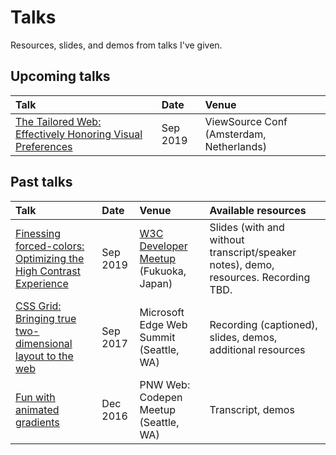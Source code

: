 # Talks

Resources, slides, and demos from talks I've given.

## Upcoming talks

| Talk              | Date  | Venue           |
| :---------------- | :-----| :---------------|
| [The Tailored Web: Effectively Honoring Visual Preferences](https://2019.viewsourceconf.org/#schedule) | Sep 2019 | ViewSource Conf (Amsterdam, Netherlands) |

## Past talks

| Talk              | Date  | Venue           | Available resources |
| :---------------- | :-----| :---------------| :------------------ |
| [Finessing forced-colors: Optimizing the High Contrast Experience](2019/tpac-hc/) | Sep 2019 | [W3C Developer Meetup](https://www.w3.org/2019/09/Meetup/speaker-melanie.html) (Fukuoka, Japan) | Slides (with and without transcript/speaker notes), demo, resources. Recording TBD. |
| [CSS Grid: Bringing true two-dimensional layout to the web](2017/grid-web-summit/) | Sep 2017 | Microsoft Edge Web Summit (Seattle, WA) | Recording (captioned), slides, demos, additional resources |
| [Fun with animated gradients](https://melanie-richards.com/blog/animating-gradients/) | Dec 2016 | PNW Web: Codepen Meetup (Seattle, WA) | Transcript, demos |